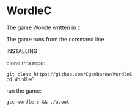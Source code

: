 # WordleC
The game Wordle written in c

The game runs from the command line


INSTALLING

clone this repo:
```
git clone https://github.com/Cgembarow/WordleC
cd WordleC
```

run the game: 
```
gcc wordle.c && ./a.out
```
